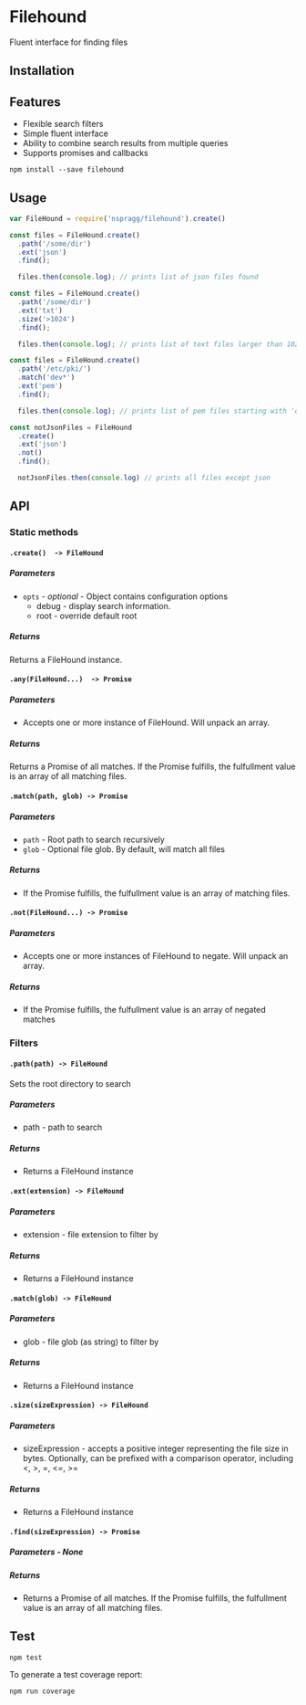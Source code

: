 # Filehound

Fluent interface for finding files

## Installation

## Features

* Flexible search filters
* Simple fluent interface
* Ability to combine search results from multiple queries
* Supports promises and callbacks

```
npm install --save filehound
```
## Usage

```js
var FileHound = require('nspragg/filehound').create()

const files = FileHound.create()
  .path('/some/dir')
  .ext('json')
  .find();

  files.then(console.log); // prints list of json files found

const files = FileHound.create()
  .path('/some/dir')
  .ext('txt')
  .size('>1024')
  .find();

  files.then(console.log); // prints list of text files larger than 1024 bytes

const files = FileHound.create()
  .path('/etc/pki/')
  .match('dev*')
  .ext('pem')
  .find();

  files.then(console.log); // prints list of pem files starting with 'dev'

const notJsonFiles = FileHound
  .create()
  .ext('json')
  .not()
  .find();

  notJsonFiles.then(console.log) // prints all files except json
```

## API

### Static methods

#### `.create()  -> FileHound`

##### Parameters
* `opts` - _optional_ - Object contains configuration options
  * debug - display search information.
  * root - override default root

##### Returns
Returns a FileHound instance.

#### `.any(FileHound...)  -> Promise`

##### Parameters
* Accepts one or more instance of FileHound. Will unpack an array.

##### Returns
Returns a Promise of all matches. If the Promise fulfills, the fulfullment value is an array of all matching files.

#### `.match(path, glob) -> Promise`

##### Parameters
* `path` - Root path to search recursively
* `glob` - Optional file glob. By default, will match all files

##### Returns
* If the Promise fulfills, the fulfullment value is an array of matching files.

#### `.not(FileHound...) -> Promise`

##### Parameters
* Accepts one or more instances of FileHound to negate. Will unpack an array.

##### Returns
* If the Promise fulfills, the fulfullment value is an array of negated matches

### Filters

#### `.path(path) -> FileHound`

Sets the root directory to search

##### Parameters
* path - path to search

##### Returns
* Returns a FileHound instance

#### `.ext(extension) -> FileHound`

##### Parameters
* extension - file extension to filter by

##### Returns
* Returns a FileHound instance

#### `.match(glob) -> FileHound`

##### Parameters
* glob - file glob (as string) to filter by

##### Returns
* Returns a FileHound instance

#### `.size(sizeExpression) -> FileHound`

##### Parameters
* sizeExpression - accepts a positive integer representing the file size in bytes. Optionally, can be prefixed with a comparison operator, including <, >, =, <=, >=  

##### Returns
* Returns a FileHound instance

#### `.find(sizeExpression) -> Promise`
##### Parameters - None
##### Returns
* Returns a Promise of all matches. If the Promise fulfills, the fulfullment value is an array of all matching files.

## Test

```
npm test
```

To generate a test coverage report:

```
npm run coverage
```
